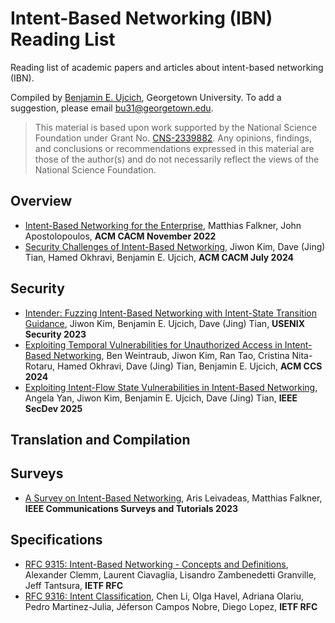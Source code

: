 # Intent-Based Networking (IBN) Reading List
Reading list of academic papers and articles about intent-based networking (IBN).

Compiled by [Benjamin E. Ujcich](https://personal.benujcich.georgetown.domains/), Georgetown University. To add a suggestion, please email [bu31@georgetown.edu](mailto:bu31@georgetown.edu).

> This material is based upon work supported by the National Science Foundation under Grant No. [CNS-2339882](https://www.nsf.gov/awardsearch/showAward?AWD_ID=2339882). Any opinions, findings, and conclusions or recommendations expressed in this material are those of the author(s) and do not necessarily reflect the views of the National Science Foundation.

## Overview
* [Intent-Based Networking for the Enterprise](https://cacm.acm.org/research/intent-based-networking-for-the-enterprise/), Matthias Falkner, John Apostolopoulos, **ACM CACM November 2022**
* [Security Challenges of Intent-Based Networking](https://personal.benujcich.georgetown.domains/papers/24_CACM.pdf), Jiwon Kim, Dave (Jing) Tian, Hamed Okhravi, Benjamin E. Ujcich, **ACM CACM July 2024**

## Security
* [Intender: Fuzzing Intent-Based Networking with Intent-State Transition Guidance](https://personal.benujcich.georgetown.domains/papers/23_Security.pdf), Jiwon Kim, Benjamin E. Ujcich, Dave (Jing) Tian, **USENIX Security 2023**
* [Exploiting Temporal Vulnerabilities for Unauthorized Access in Intent-Based Networking](https://personal.benujcich.georgetown.domains/papers/24_CCS.pdf), Ben Weintraub, Jiwon Kim, Ran Tao, Cristina Nita-Rotaru, Hamed Okhravi, Dave (Jing) Tian, Benjamin E. Ujcich, **ACM CCS 2024**
* [Exploiting Intent-Flow State Vulnerabilities in Intent-Based Networking](https://personal.benujcich.georgetown.domains/papers/25_SecDev.pdf), Angela Yan, Jiwon Kim, Benjamin E. Ujcich, Dave (Jing) Tian, **IEEE SecDev 2025**

## Translation and Compilation

## Surveys
* [A Survey on Intent-Based Networking](https://doi.org/10.1109/COMST.2022.3215919), Aris Leivadeas, Matthias Falkner, **IEEE Communications Surveys and Tutorials 2023**

## Specifications
* [RFC 9315: Intent-Based Networking - Concepts and Definitions](https://datatracker.ietf.org/doc/rfc9315/), Alexander Clemm, Laurent Ciavaglia, Lisandro Zambenedetti Granville, Jeff Tantsura, **IETF RFC**
* [RFC 9316: Intent Classification](https://datatracker.ietf.org/doc/rfc9316/), Chen Li, Olga Havel, Adriana Olariu, Pedro Martinez-Julia, Jéferson Campos Nobre, Diego Lopez, **IETF RFC**
